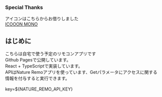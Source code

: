 ### Special Thanks
アイコンはこちらからお借りしました<br />
[ICOOON MONO](https://icooon-mono.com/)

## はじめに
こちらは自宅で使う予定のリモコンアプリです<br />
Github Pagesで公開しています。<br />
React + TypeScriptで実装しています。<br />
APIはNature Remoアプリを使っています、Getパラメータにアクセスに関する情報を付与すると実行できます。<br />
<br />
key=${NATURE_REMO_API_KEY}
